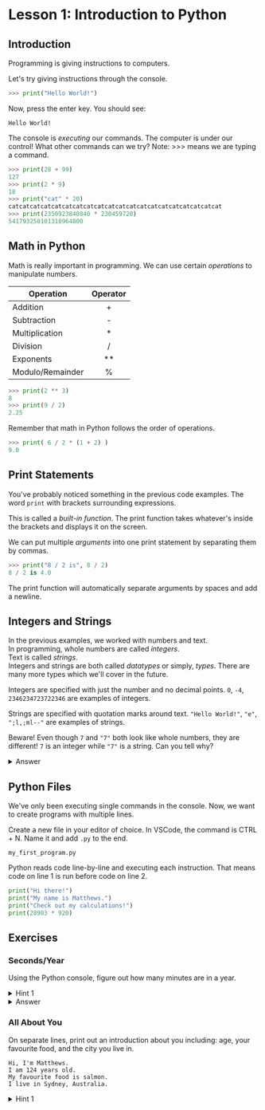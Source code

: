 # Lesson 1: Introduction to Python

## Introduction
Programming is giving instructions to computers.

Let's try giving instructions through the console.

```python
>>> print("Hello World!")
```

Now, press the enter key. You should see:

    Hello World!

The console is *executing* our commands. The computer is under our control! What other commands can we try? Note: >>> means we are typing a command.

```python
>>> print(28 + 99)
127
>>> print(2 * 9)
18
>>> print("cat" * 20)
catcatcatcatcatcatcatcatcatcatcatcatcatcatcatcatcatcatcatcat
>>> print(2350923840840 * 230459720)
541793250101310964800
```

## Math in Python
Math is really important in programming. We can use certain *operations* to manipulate numbers.

| Operation         | Operator  |
| ---               | :---:     |
| Addition          | +         |
| Subtraction       | -         |
| Multiplication    | *         |
| Division          | /         |
| Exponents         | **        |
| Modulo/Remainder  | %         |

```python
>>> print(2 ** 3)
8
>>> print(9 / 2)
2.25
```

Remember that math in Python follows the order of operations.

```python
>>> print( 6 / 2 * (1 + 2) )
9.0
```

## Print Statements
You've probably noticed something in the previous code examples. The word `print` with brackets surrounding expressions.

This is called a *built-in function*. The print function takes whatever's inside the brackets and displays it on the screen.

We can put multiple *arguments* into one print statement by separating them by commas.

```python
>>> print("8 / 2 is", 8 / 2)
8 / 2 is 4.0
```

The print function will automatically separate arguments by spaces and add a newline.

## Integers and Strings
In the previous examples, we worked with numbers and text.  
In programming, whole numbers are called *integers*.  
Text is called *strings*.  
Integers and strings are both called *datatypes* or simply, *types*. There are many more types which we'll cover in the future.

Integers are specified with just the number and no decimal points. `0`, `-4`, `2346234723722346` are examples of integers.

Strings are specified with quotation marks around text. `"Hello World!"`, `"e"`, `";l,;ml--"` are examples of strings.

Beware! Even though `7` and `"7"` both look like whole numbers, they are different! `7` is an integer while `"7"` is a string. Can you tell why?

<details>
<summary>Answer</summary>

`"7"` has quotation marks around it.

</details>

## Python Files
We've only been executing single commands in the console. Now, we want to create programs with multiple lines. 

Create a new file in your editor of choice. In VSCode, the command is CTRL + N. Name it and add `.py` to the end. 

    my_first_program.py

Python reads code line-by-line and executing each instruction. That means code on line 1 is run before code on line 2.

```python
print("Hi there!")
print("My name is Matthews.")
print("Check out my calculations!")
print(28903 * 920)
```

## Exercises
### Seconds/Year
Using the Python console, figure out how many minutes are in a year.

<details>
<summary>Hint 1</summary>

There are 60 minutes in an hour, 24 hours in a day, 365 days in a year. Multiply the numbers together.

</details>

<details>
<summary>Answer</summary>

```python
>>> 60 * 24 * 36
```

</details>

### All About You
On separate lines, print out an introduction about you including: age, your favourite food, and the city you live in.

    Hi, I'm Matthews.
    I am 124 years old.
    My favourite food is salmon.
    I live in Sydney, Australia.

<details>
<summary>Hint 1</summary>

Put your messages inbetween print statements.

```python
print("Hi, I'm Matthews.")
print("I am 124 years old.")
etc.
```

</details>